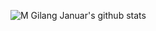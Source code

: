 ![M Gilang Januar's github stats](https://github-readme-stats.vercel.app/api?username=mgilangjanuar&count_private=true&show_icons=true&theme=dark)
